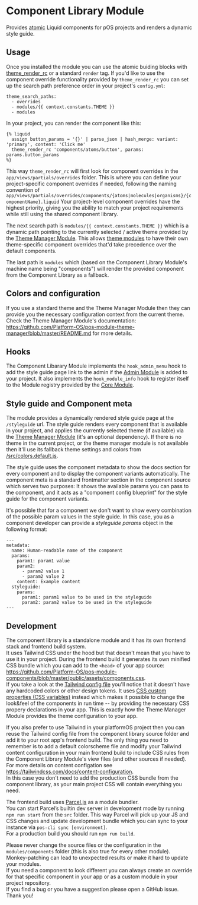 # Component Library Module

Provides [atomic](https://atomicdesign.bradfrost.com/table-of-contents/) Liquid components for pOS projects and renders a dynamic style guide.

## Usage

Once you installed the module you can use the atomic buiding blocks with [theme_render_rc](https://documentation.platformos.com/api-reference/liquid/platformos-tags#theme_render_rc) or a standard `render` tag.
If you'd like to use the component override functionality provided by `theme_render_rc` you can set up the search path preference order in your project's `config.yml`:
```
theme_search_paths:
  - overrides
  - modules/{{ context.constants.THEME }}
  - modules
```

In your project, you can render the component like this: 
```
{% liquid 
  assign button_params = '{}' | parse_json | hash_merge: variant: 'primary', content: 'Click me'
  theme_render_rc 'components/atoms/button', params: params.button_params
%}
```

This way `theme_render_rc` will first look for component overrides in the `app/views/partials/overrides` folder. This is where you can define your project-specific component overrides if needed, following the naming convention of `app/views/partials/overrides/components/{atoms|molecules|organisms}/{componentName}.liquid`
Your project-level component overrides have the highest priority, giving you the ability to match your project requirements while still using the shared component library.

The next search path is `modules/{{ context.constants.THEME }}` which is a dynamic path pointing to the currently selected / active theme provided by the [Theme Manager Module](https://github.com/Platform-OS/pos-module-theme-manager). This allows [theme modules](https://github.com/Platform-OS/pos-theme-module-template) to have their own theme-specific component overrides that'd take precedence over the default components.

The last path is `modules` which (based on the Component Library Module's machine name being "components") will render the provided component from the Component Library as a fallback.

## Colors and configuration

If you use a standard theme and the Theme Manager Module then they can provide you the necessary configuration context from the current theme.  
Check the Theme Manager Module's documentation: https://github.com/Platform-OS/pos-module-theme-manager/blob/master/README.md for more details. 

## Hooks

The Component Libarary Module implements the `hook_admin_menu` hook to add the style guide page link to the admin if the [Admin Module](https://github.com/Platform-OS/pos-module-admin) is added to your project.
It also implements the `hook_module_info` hook to register itself to the Module registry provided by the [Core Module](https://github.com/Platform-OS/pos-module-core).

## Style guide and Component meta

The module provides a dynamically rendered style guide page at the `/styleguide` url.
The style guide renders every component that is available in your project, and applies the currently selected theme (if available) via the [Theme Manager Module](https://github.com/Platform-OS/pos-module-theme-manager) (it's an optional dependency). If there is no theme in the current project, or the theme manager module is not available then it'll use its fallback theme settings and colors from [/src/colors.default.js](https://github.com/Platform-OS/pos-module-components/blob/master/src/colors.default.js).

The style guide uses the component metadata to show the docs section for every component and to display the component variants automatically.
The component meta is a standard frontmatter section in the component source which serves two purposes: It shows the available params you can pass to the component, and it acts as a "component config blueprint" for the style guide for the component variants.

It's possible that for a component we don't want to show every combination of the possible param values in the style guide. In this case, you as a component developer can provide a _styleguide params_ object in the following format:
```
---
metadata:
  name: Human-readable name of the component
  params:
    param1: param1 value
    param2:
      - param2 value 1
      - param2 value 2
    content: Example content 
  styleguide:
    params:
      param1: param1 value to be used in the styleguide
      param2: param2 value to be used in the styleguide
---
```

## Development

The component library is a standalone module and it has its own frontend stack and frontend build system.  
It uses Tailwind CSS under the hood but that doesn't mean that you have to use it in your project. During the frontend build it generates its own minified CSS bundle which you can add to the `<head>` of your app source: https://github.com/Platform-OS/pos-module-components/blob/master/public/assets/components.css.  
If you take a look at the [Tailwind config file](https://github.com/Platform-OS/pos-module-components/blob/master/src/tailwind.config.js) you'll notice that it doesn't have any hardcoded colors or other design tokens. It uses [CSS custom properties (CSS variables)](https://developer.mozilla.org/en-US/docs/Web/CSS/Using_CSS_custom_properties) instead which makes it possible to change the look&feel of the components in run time -- by providing the necessary CSS propery declarations in your app. This is exactly how the Theme Manager Module provides the theme configuration to your app.

If you also prefer to use Tailwind in your platformOS project then you can reuse the Tailwind config file from the component library source folder and add it to your root app's frontend build. The only thing you need to remember is to add a default colorscheme file and modify your Tailwind content configuration in your main frontend build to include CSS rules from the Component Library Module's view files (and other sources if needed). For more details on content configation see https://tailwindcss.com/docs/content-configuration.  
In this case you don't need to add the production CSS bundle from the component library, as your main project CSS will contain everything you need.

The frontend build uses [Parcel.js](https://parceljs.org/) as a module bundler.  
You can start Parcel’s builtin dev server in development mode by running `npm run start` from the `src` folder. 
This way Parcel will pick up your JS and CSS changes and update development bundle which you can sync to your instance via `pos-cli sync [environment]`.  
For a production build you should run `npm run build`.  

Please never change the source files or the configuration in the `modules/components` folder (this is also true for every other module).  
Monkey-patching can lead to unexpected results or make it hard to update your modules.  
If you need a component to look different you can always create an override for that specific component in your app or as a custom module in your project repository.  
If you find a bug or you have a suggestion please open a GitHub issue. Thank you! 
